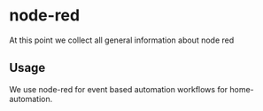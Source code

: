 # node-red

At this point we collect all general information about node red

## Usage

We use node-red for event based automation workflows for home-automation.
